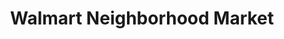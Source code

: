 ---
title: "Walmart Neighborhood Market"
url: /houston/walmart-neighborhood-market-north-highway-6/
shop: supermarket
---